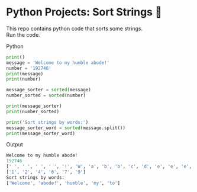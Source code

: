 # Python Projects: Sort Strings 🐍
This repo contains python code that sorts some strings.<br>
Run the code.


Python
```python
print()
message = 'Welcome to my humble abode!'
number = '192746'
print(message)
print(number)

message_sorter = sorted(message)
number_sorted = sorted(number)

print(message_sorter)
print(number_sorted)

print('Sort strings by words:')
message_sorter_word = sorted(message.split())
print(message_sorter_word)
```

Output
```python
Welcome to my humble abode!
192746
[' ', ' ', ' ', ' ', '!', 'W', 'a', 'b', 'b', 'c', 'd', 'e', 'e', 'e', 'e', 'h', 'l', 'l', 'm', 'm', 'm', 'o', 'o', 'o', 't', 'u', 'y']
['1', '2', '4', '6', '7', '9']
Sort strings by words:
['Welcome', 'abode!', 'humble', 'my', 'to']
```
